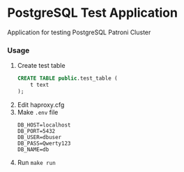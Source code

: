 # PostgreSQL Test Application

Application for testing PostgreSQL Patroni Cluster

### Usage

1. Create test table
    ```sql
    CREATE TABLE public.test_table (
        t text
    );
    ```
1. Edit haproxy.cfg
1. Make `.env` file
    ```
    DB_HOST=localhost
    DB_PORT=5432
    DB_USER=dbuser
    DB_PASS=Qwerty123
    DB_NAME=db
    ```
1. Run `make run`
